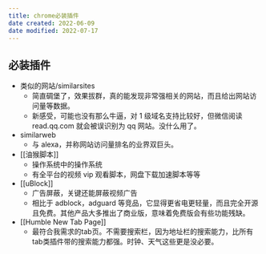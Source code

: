 ```yaml
---
title: chrome必装插件
date created: 2022-06-09
date modified: 2022-07-17
---
```


## 必装插件

- 类似的网站/similarsites
	- 简直碉堡了，效果拔群，真的能发现非常强相关的网站，而且给出网站访问量等数据。
	- 新感受，可能也没有那么牛逼，对 1 级域名支持比较好，但微信阅读 read.qq.com 就会被误识别为 qq 网站。没什么用了。
- similarweb
	- 与 alexa，并称网站访问量排名的业界双巨头。
- [[油猴脚本]]
	- 操作系统中的操作系统
	- 有全平台的视频 vip 观看脚本，网盘下载加速脚本等等
- [[uBlock]]
	- 广告屏蔽，关键还能屏蔽视频广告
	- 相比于 adblock，adguard 等竞品，它显得更省电更轻量，而且完全开源且免费。其他产品大多推出了商业版，意味着免费版会有些功能残缺。
- [[Humble New Tab Page]]
	- 最符合我需求的tab页。不需要搜索栏，因为地址栏的搜索能力，比所有tab类插件带的搜索能力都强。时钟、天气这些更是没必要。
